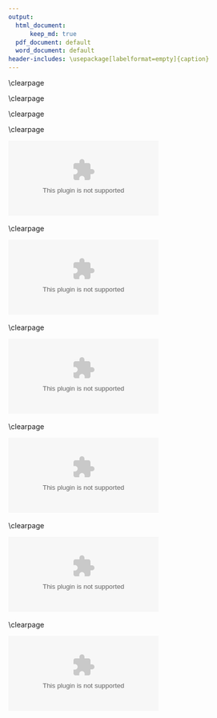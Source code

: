 ```yaml
---
output:
  html_document:
      keep_md: true
  pdf_document: default
  word_document: default
header-includes: \usepackage[labelformat=empty]{caption}
---
```
































\clearpage





\clearpage





\clearpage



\clearpage



![Figure 3](Figures_files/figure-html/fig3-sst-mon2-1.eps)

\clearpage



![Figure 4](Figures_files/figure-html/fig4-qtrly-catch-v2-1.eps)


\clearpage

![Figure 5](Figures_files/figure-html/fig5-cov-mon-1.eps)

\clearpage




























![Figure 6](Figures_files/figure-html/fig6-cov-effects-1.eps)

\clearpage

<!-- 
Define fullrespdat.
--> 




























![Figure 7](Figures_files/figure-html/fig7-fitted-loo-1.eps)

\clearpage















































![Figure 8](Figures_files/figure-html/figdmi-makefigure2-1.eps)
